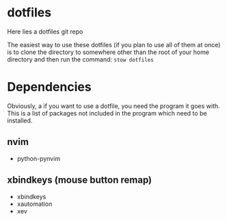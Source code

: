 # dotfiles #

Here lies a dotfiles git repo

The easiest way to use these dotfiles (if you plan to use all of them at once) is to clone the directory to somewhere other than the root of your home directory and then run the command:
`stow dotfiles`

# Dependencies #

Obviously, a if you want to use a dotfile, you need the program it goes with. This is a list of packages not included in the program which need to be installed.

## nvim ##

- python-pynvim

## xbindkeys (mouse button remap)

- xbindkeys
- xautomation
- xev

